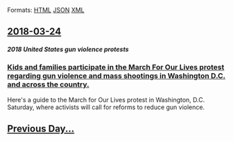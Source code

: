 
Formats: [HTML](2018/03/24/index.html)  [JSON](2018/03/24/index.json)  [XML](2018/03/24/index.xml)  

## [2018-03-24](/news/2018/03/24/index.md)

##### 2018 United States gun violence protests
### [ Kids and families participate in the March For Our Lives protest regarding gun violence and mass shootings in Washington D.C. and across the country. ](/news/2018/03/24/kids-and-families-participate-in-the-march-for-our-lives-protest-regarding-gun-violence-and-mass-shootings-in-washington-d-c-and-across-th.md)
Here&#039;s a guide to the March for Our Lives protest in Washington, D.C. Saturday, where activists will call for reforms to reduce gun violence.

## [Previous Day...](/news/2018/03/23/index.md)

